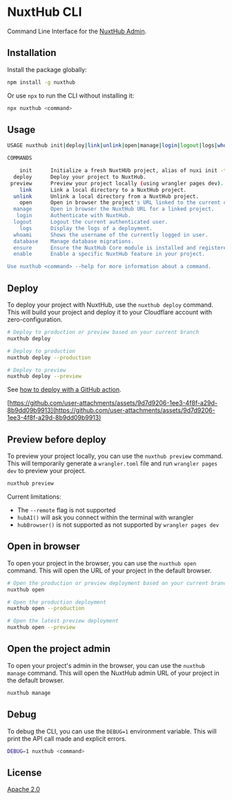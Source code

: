 # NuxtHub CLI

Command Line Interface for the [NuxtHub Admin](https://admin.hub.nuxt.com).

## Installation

Install the package globally:

```sh
npm install -g nuxthub
```

Or use `npx` to run the CLI without installing it:

```sh
npx nuxthub <command>
```

## Usage

```bash
USAGE nuxthub init|deploy|link|unlink|open|manage|login|logout|logs|whoami|database|ensure|enable

COMMANDS

    init      Initialize a fresh NuxtHUb project, alias of nuxi init -t hub.  
  deploy      Deploy your project to NuxtHub.                                   
 preview      Preview your project locally (using wrangler pages dev).   
    link      Link a local directory to a NuxtHub project.                      
  unlink      Unlink a local directory from a NuxtHub project.                  
    open      Open in browser the project's URL linked to the current directory.
  manage      Open in browser the NuxtHub URL for a linked project.             
   login      Authenticate with NuxtHub.                                        
  logout      Logout the current authenticated user.                            
    logs      Display the logs of a deployment.                                 
  whoami      Shows the username of the currently logged in user.
  database    Manage database migrations.               
  ensure      Ensure the NuxtHub Core module is installed and registered in the project.
  enable      Enable a specific NuxtHub feature in your project.

Use nuxthub <command> --help for more information about a command.
```

## Deploy

To deploy your project with NuxtHub, use the `nuxthub deploy` command. This will build your project and deploy it to your Cloudflare account with zero-configuration.

```bash
# Deploy to production or preview based on your current branch
nuxthub deploy

# Deploy to production
nuxthub deploy --production

# Deploy to preview
nuxthub deploy --preview
```

See [how to deploy with a GitHub action](https://hub.nuxt.com/docs/getting-started/deploy#github-action).

[https://github.com/user-attachments/assets/9d7d9206-1ee3-4f8f-a29d-8b9dd09b9913](https://github.com/user-attachments/assets/9d7d9206-1ee3-4f8f-a29d-8b9dd09b9913)

## Preview before deploy

To preview your project locally, you can use the `nuxthub preview` command. This will temporarily generate a `wrangler.toml` file and run `wrangler pages dev` to preview your project.

```bash
nuxthub preview
```

Current limitations:

- The `--remote` flag is not supported
- `hubAI()` will ask you connect within the terminal with wrangler
- `hubBrowser()` is not supported as not supported by `wrangler pages dev`

## Open in browser

To open your project in the browser, you can use the `nuxthub open` command. This will open the URL of your project in the default browser.

```bash
# Open the production or preview deployment based on your current branch
nuxthub open

# Open the production deployment
nuxthub open --production

# Open the latest preview deployment
nuxthub open --preview
```

## Open the project admin

To open your project's admin in the browser, you can use the `nuxthub manage` command. This will open the NuxtHub admin URL of your project in the default browser.

```bash
nuxthub manage
```

## Debug

To debug the CLI, you can use the `DEBUG=1` environment variable. This will print the API call made and explicit errors.

```bash
DEBUG=1 nuxthub <command>
```

## License

[Apache 2.0](./LICENSE)
